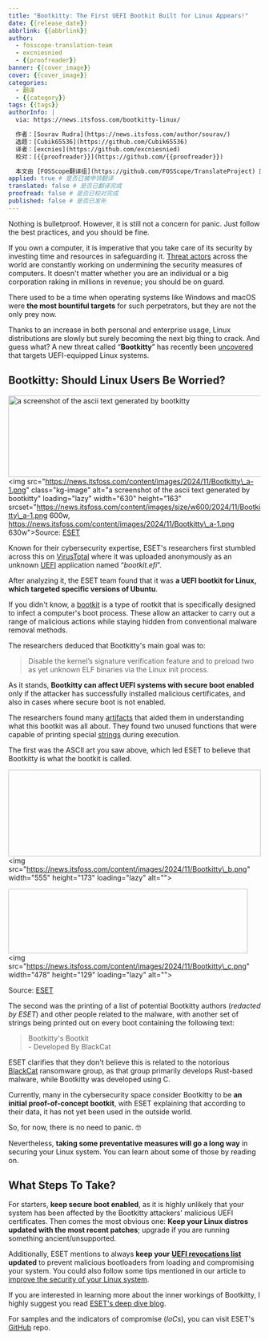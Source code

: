 ```yaml
---
title: "Bootkitty: The First UEFI Bootkit Built for Linux Appears!"
date: {{release_date}}
abbrlink: {{abbrlink}}
author:
  - fosscope-translation-team
  - excniesnied
  - {{proofreader}}
banner: {{cover_image}}
cover: {{cover_image}}
categories:
  - 翻译
  - {{category}}
tags: {{tags}}
authorInfo: |
  via: https://news.itsfoss.com/bootkitty-linux/

  作者：[Sourav Rudra](https://news.itsfoss.com/author/sourav/)
  选题：[Cubik65536](https://github.com/Cubik65536)
  译者：[excnies](https://github.com/excniesnied)
  校对：[{{proofreader}}](https://github.com/{{proofreader}})

  本文由 [FOSScope翻译组](https://github.com/FOSScope/TranslateProject) 原创编译，[开源观察](https://fosscope.com/) 荣誉推出
applied: true # 是否已被申领翻译
translated: false # 是否已翻译完成
proofread: false # 是否已校对完成
published: false # 是否已发布
---
```


<!-- 所有以 `{{variable}}` 形式展现的内容都需要替换为实际内容 -->

Nothing is bulletproof. However, it is still not a concern for panic. Just follow the best practices, and you should be fine.

<!-- more -->

If you own a computer, it is imperative that you take care of its security by investing time and resources in safeguarding it. [Threat actors](https://en.wikipedia.org/wiki/Threat_actor) across the world are constantly working on undermining the security measures of computers. It doesn't matter whether you are an individual or a big corporation raking in millions in revenue; you should be on guard.

There used to be a time when operating systems like Windows and macOS were **the most bountiful targets** for such perpetrators, but they are not the only prey now.

Thanks to an increase in both personal and enterprise usage, Linux distributions are slowly but surely becoming the next big thing to crack. And guess what? A new threat called “**Bootkitty**” has recently been [uncovered](https://www.welivesecurity.com/en/eset-research/bootkitty-analyzing-first-uefi-bootkit-linux/) that targets UEFI-equipped Linux systems.

## Bootkitty: Should Linux Users Be Worried?

<img alt="a screenshot of the ascii text generated by bootkitty" height="163" width="630" />\<img src="https://news.itsfoss.com/content/images/2024/11/Bootkitty\_a-1.png" class="kg-image" alt="a screenshot of the ascii text generated by bootkitty" loading="lazy" width="630" height="163" srcset="https://news.itsfoss.com/content/images/size/w600/2024/11/Bootkitty\_a-1.png 600w, https://news.itsfoss.com/content/images/2024/11/Bootkitty\_a-1.png 630w"\>Source: [ESET](https://www.welivesecurity.com/en/eset-research/bootkitty-analyzing-first-uefi-bootkit-linux/)

Known for their cybersecurity expertise, ESET's researchers first stumbled across this on [VirusTotal](https://www.virustotal.com/gui/file/f1f84819bdf395d42c36adb36ded0e7de338e2036e174716b5de71abc56f5d40) where it was uploaded anonymously as an unknown [UEFI](https://en.wikipedia.org/wiki/UEFI) application named “*bootkit.efi*”.

After analyzing it, the ESET team found that it was **a UEFI bootkit for Linux, which targeted specific versions of Ubuntu**.

If you didn't know, a [bootkit](https://en.wikipedia.org/wiki/Rootkit) is a type of rootkit that is specifically designed to infect a computer's boot process. These allow an attacker to carry out a range of malicious actions while staying hidden from conventional malware removal methods.

The researchers deduced that Bootkitty's main goal was to:

> Disable the kernel’s signature verification feature and to preload two as yet unknown ELF binaries via the Linux init process.

As it stands, **Bootkitty can affect UEFI systems with secure boot enabled** only if the attacker has successfully installed malicious certificates, and also in cases where secure boot is not enabled.

The researchers found many [artifacts](https://www.sciencedirect.com/topics/computer-science/malware-artifact) that aided them in understanding what this bootkit was all about. They found two unused functions that were capable of printing special [strings](https://en.wikipedia.org/wiki/String_(computer_science)) during execution.

The first was the ASCII art you saw above, which led ESET to believe that Bootkitty is what the bootkit is called.

<img alt="" height="173" width="555" />\<img src="https://news.itsfoss.com/content/images/2024/11/Bootkitty\_b.png" width="555" height="173" loading="lazy" alt=""\>

<img alt="" height="129" width="478" />\<img src="https://news.itsfoss.com/content/images/2024/11/Bootkitty\_c.png" width="478" height="129" loading="lazy" alt=""\>

Source: [ESET](https://www.welivesecurity.com/en/eset-research/bootkitty-analyzing-first-uefi-bootkit-linux/)

The second was the printing of a list of potential Bootkitty authors (*redacted by ESET*) and other people related to the malware, with another set of strings being printed out on every boot containing the following text:

> Bootkitty's Bootkit  
> \- Developed By BlackCat

ESET clarifies that they don't believe this is related to the notorious [BlackCat](https://en.wikipedia.org/wiki/BlackCat_(cyber_gang)) ransomware group, as that group primarily develops Rust-based malware, while Bootkitty was developed using C.

Currently, many in the cybersecurity space consider Bootkitty to be **an initial proof-of-concept bootkit**, with ESET explaining that according to their data, it has not yet been used in the outside world.

So, for now, there is no need to panic. 🤓

Nevertheless, **taking some preventative measures will go a long way** in securing your Linux system. You can learn about some of those by reading on.

## What Steps To Take?

For starters, **keep secure boot enabled**, as it is highly unlikely that your system has been affected by the Bootkitty attackers' malicious UEFI certificates. Then comes the most obvious one: **Keep your Linux distros updated with the most recent patches**; upgrade if you are running something ancient/unsupported.

Additionally, ESET mentions to always **keep your** [**UEFI revocations list**](https://uefi.org/revocationlistfile) **updated** to prevent malicious bootloaders from loading and compromising your system. You could also follow some tips mentioned in our article to [improve the security of your Linux system](https://itsfoss.com/improve-security-linux/).

If you are interested in learning more about the inner workings of Bootkitty, I highly suggest you read [ESET's deep dive blog](https://www.welivesecurity.com/en/eset-research/bootkitty-analyzing-first-uefi-bootkit-linux/).

For samples and the indicators of compromise (*IoCs*), you can visit ESET's [GitHub](https://github.com/eset/malware-ioc/tree/master/bootkitty) repo.
